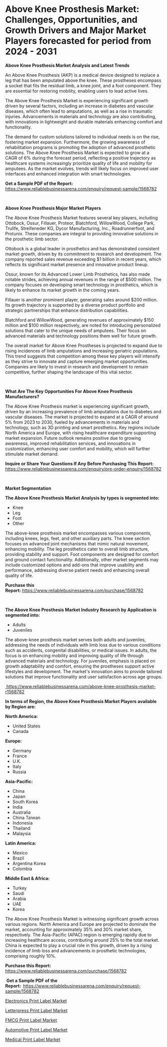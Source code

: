 <p><h1>Above Knee Prosthesis Market: Challenges, Opportunities, and Growth Drivers and Major Market Players forecasted for period from 2024 - 2031</h1></p><p><strong>Above Knee Prosthesis Market Analysis and Latest Trends</strong></p>
<p><p>An Above Knee Prosthesis (AKP) is a medical device designed to replace a leg that has been amputated above the knee. These prostheses encompass a socket that fits the residual limb, a knee joint, and a foot component. They are essential for restoring mobility, enabling users to lead active lives. </p><p>The Above Knee Prosthesis Market is experiencing significant growth driven by several factors, including an increase in diabetes and vascular diseases, which often lead to amputations, as well as a rise in traumatic injuries. Advancements in materials and technology are also contributing, with innovations in lightweight and durable materials enhancing comfort and functionality. </p><p>The demand for custom solutions tailored to individual needs is on the rise, fostering market expansion. Furthermore, the growing awareness of rehabilitation programs is promoting the adoption of advanced prosthetic solutions. The Above Knee Prosthesis Market is expected to grow at a CAGR of 6% during the forecast period, reflecting a positive trajectory as healthcare systems increasingly prioritize quality of life and mobility for amputees. As the market evolves, trends will likely focus on improved user interfaces and enhanced integration with smart technologies.</p></p>
<p><strong>Get a Sample PDF of the Report:&nbsp;</strong> <a href="https://www.reliablebusinessarena.com/enquiry/request-sample/1568782?utm_campaign=1552&utm_medium=2&utm_source=Github&utm_content=ia&utm_term=14102024&utm_id=above-knee-prosthesis">https://www.reliablebusinessarena.com/enquiry/request-sample/1568782</a></p>
<p>&nbsp;</p>
<p><strong>Above Knee Prosthesis Major Market Players</strong></p>
<p><p>The Above Knee Prosthesis Market features several key players, including Ottobock, Ossur, Fillauer, Proteor, Blatchford, WillowWood, College Park, Trulife, Streifeneder KG, Dycor Manufacturing, Inc., Roadrunnerfoot, and Protunix. These companies are integral to providing innovative solutions in the prosthetic limb sector.</p><p>Ottobock is a global leader in prosthetics and has demonstrated consistent market growth, driven by its commitment to research and development. The company reported sales revenue exceeding $1 billion in recent years, which reflects its significant market presence and innovative product lineup.</p><p>Ossur, known for its Advanced Lower Limb Prosthetics, has also made notable strides, achieving annual revenues in the range of $500 million. The company focuses on developing smart technology in prosthetics, which is likely to enhance its market growth in the coming years.</p><p>Fillauer is another prominent player, generating sales around $200 million. Its growth trajectory is supported by a diverse product portfolio and strategic partnerships that enhance distribution capabilities.</p><p>Blatchford and WillowWood, generating revenues of approximately $150 million and $100 million respectively, are noted for introducing personalized solutions that cater to the unique needs of amputees. Their focus on advanced materials and technology positions them well for future growth.</p><p>The overall market for Above Knee Prostheses is projected to expand due to rising incidences of limb amputations and increasing geriatric populations. This trend suggests that competition among these key players will intensify as they strive to innovate and capture emerging market opportunities. Companies are likely to invest in research and development to remain competitive, further shaping the landscape of this vital sector.</p></p>
<p>&nbsp;</p>
<p><strong>What Are The Key Opportunities For Above Knee Prosthesis Manufacturers?</strong></p>
<p><p>The Above Knee Prosthesis market is experiencing significant growth, driven by an increasing prevalence of limb amputations due to diabetes and vascular diseases. The market is projected to expand at a CAGR of around 5% from 2023 to 2030, fueled by advancements in materials and technology, such as 3D printing and smart prosthetics. Key regions include North America and Europe, with rising healthcare expenditure supporting market expansion. Future outlook remains positive due to growing awareness, improved rehabilitation services, and innovations in customization, enhancing user comfort and mobility, which will further stimulate market demand.</p></p>
<p><strong>Inquire or Share Your Questions If Any Before Purchasing This Report:</strong> <a href="https://www.reliablebusinessarena.com/enquiry/pre-order-enquiry/1568782?utm_campaign=1552&utm_medium=2&utm_source=Github&utm_content=ia&utm_term=14102024&utm_id=above-knee-prosthesis">https://www.reliablebusinessarena.com/enquiry/pre-order-enquiry/1568782</a></p>
<p>&nbsp;</p>
<p><strong>Market Segmentation</strong></p>
<p><strong>The Above Knee Prosthesis Market Analysis by types is segmented into:</strong></p>
<p><ul><li>Knee</li><li>Leg</li><li>Foot</li><li>Other</li></ul></p>
<p><p>The above-knee prosthesis market encompasses various components, including knees, legs, feet, and other auxiliary parts. The knee section focuses on advanced joint mechanisms that mimic natural movement, enhancing mobility. The leg prosthetics cater to overall limb structure, providing stability and support. Foot components are designed for comfort and ground contact functionality. Additionally, other market segments may include customized options and add-ons that improve usability and performance, addressing diverse patient needs and enhancing overall quality of life.</p></p>
<p><strong>Purchase this Report:&nbsp;</strong><a href="https://www.reliablebusinessarena.com/purchase/1568782?utm_campaign=1552&utm_medium=2&utm_source=Github&utm_content=ia&utm_term=14102024&utm_id=above-knee-prosthesis">https://www.reliablebusinessarena.com/purchase/1568782</a></p>
<p>&nbsp;</p>
<p><strong>The Above Knee Prosthesis Market Industry Research by Application is segmented into:</strong></p>
<p><ul><li>Adults</li><li>Juveniles</li></ul></p>
<p><p>The above-knee prosthesis market serves both adults and juveniles, addressing the needs of individuals with limb loss due to various conditions such as accidents, congenital disabilities, or medical issues. In adults, the focus is on enhancing mobility and improving quality of life through advanced materials and technology. For juveniles, emphasis is placed on growth adaptability and comfort, ensuring the prostheses support active lifestyles and development. The market's innovation aims to provide tailored solutions that improve functionality and user satisfaction across age groups.</p></p>
<p><a href="https://www.reliablebusinessarena.com/above-knee-prosthesis-market-r1568782?utm_campaign=1552&utm_medium=2&utm_source=Github&utm_content=ia&utm_term=14102024&utm_id=above-knee-prosthesis">&nbsp;https://www.reliablebusinessarena.com/above-knee-prosthesis-market-r1568782</a></p>
<p><strong>In terms of Region, the Above Knee Prosthesis Market Players available by Region are:</strong></p>
<p>
    <p> <strong> North America: </strong>
        <ul>
            <li>United States</li>
            <li>Canada</li>
        </ul>
        </p> 
    <p> <strong> Europe: </strong>
        <ul>
            <li>Germany</li>
            <li>France</li>
            <li>U.K.</li>
            <li>Italy</li>
            <li>Russia</li>
        </ul>
        </p> 
    <p> <strong> Asia-Pacific: </strong>
        <ul>
            <li>China</li>
            <li>Japan</li>
            <li>South Korea</li>
            <li>India</li>
            <li>Australia</li>
            <li>China Taiwan</li>
            <li>Indonesia</li>
            <li>Thailand</li>
            <li>Malaysia</li>
        </ul>
        </p> 
    <p> <strong> Latin America: </strong>
        <ul>
            <li>Mexico</li>
            <li>Brazil</li>
            <li>Argentina Korea</li>
            <li>Colombia</li>
        </ul>
        </p> 
    <p> <strong> Middle East & Africa: </strong>
        <ul>
            <li>Turkey</li>
            <li>Saudi</li>
            <li>Arabia</li>
            <li>UAE</li>
            <li>Korea</li>
        </ul>
    </p>
    </p>
<p><p>The Above Knee Prosthesis Market is witnessing significant growth across various regions. North America and Europe are projected to dominate the market, accounting for approximately 35% and 30% market share, respectively. The Asia-Pacific (APAC) region is emerging rapidly due to increasing healthcare access, contributing around 25% to the total market. China is expected to play a crucial role in this growth, driven by a rising incidence of limb loss and advancements in prosthetic technologies, comprising roughly 10%.</p></p>
<p><strong>Purchase this Report: </strong><a href="https://www.reliablebusinessarena.com/purchase/1568782?utm_campaign=1552&utm_medium=2&utm_source=Github&utm_content=ia&utm_term=14102024&utm_id=above-knee-prosthesis">https://www.reliablebusinessarena.com/purchase/1568782</a></p>
<p>&nbsp;<strong>Get a Sample PDF of the Report:&nbsp;&nbsp;</strong><a href="https://www.reliablebusinessarena.com/enquiry/request-sample/1568782?utm_campaign=1552&utm_medium=2&utm_source=Github&utm_content=ia&utm_term=14102024&utm_id=above-knee-prosthesis">https://www.reliablebusinessarena.com/enquiry/request-sample/1568782</a></p>
<p><strong></strong></p>
<p><p><a href="https://www.linkedin.com/pulse/opportunities-challenges-electronics-print-label-market-strategic-etknc?trk=public_post_embed_feed-article-content&utm_campaign=1552&utm_medium=2&utm_source=Github&utm_content=ia&utm_term=14102024&utm_id=above-knee-prosthesis">Electronics Print Label Market</a></p><p><a href="https://www.linkedin.com/pulse/strategic-roadmap-success-global-letterpress-print-label-8p8mc?trk=public_post_embed_feed-article-content&utm_campaign=1552&utm_medium=2&utm_source=Github&utm_content=ia&utm_term=14102024&utm_id=above-knee-prosthesis">Letterpress Print Label Market</a></p><p><a href="https://www.linkedin.com/pulse/fmcg-print-label-market-global-insights-regional-analysis-3yehc?trk=public_post_embed_feed-article-content&utm_campaign=1552&utm_medium=2&utm_source=Github&utm_content=ia&utm_term=14102024&utm_id=above-knee-prosthesis">FMCG Print Label Market</a></p><p><a href="https://www.linkedin.com/pulse/market-dynamics-future-trends-global-automotive-print-label-sector-edegc?trk=public_post_embed_feed-article-content&utm_campaign=1552&utm_medium=2&utm_source=Github&utm_content=ia&utm_term=14102024&utm_id=above-knee-prosthesis">Automotive Print Label Market</a></p><p><a href="https://www.linkedin.com/pulse/decoding-medical-print-label-industry-dynamics-strategic-imperatives-jz6oc?trk=public_post_embed_feed-article-content&utm_campaign=1552&utm_medium=2&utm_source=Github&utm_content=ia&utm_term=14102024&utm_id=above-knee-prosthesis">Medical Print Label Market</a></p></p>